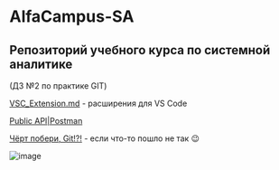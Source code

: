 # AlfaCampus-SA
Репозиторий учебного курса по системной аналитике
----
(ДЗ №2 по практике GIT)

[VSC_Extension.md](https://github.com/vnukov-vv/AlfaCampus-SA/blob/main/VSC_Extension.md) - расширения для VS Code

[Public API|Postman](https://www.postman.com/cs-demo/workspace/postman-customer-org-s-public-workspace/collection/8854915-454a2dc7-dcbe-41cf-9bfa-da544fcd93a2)

[Чёрт побери, Git!?!](https://dangitgit.com/ru) - если что-то пошло не так :wink:

![image](https://github.com/vnukov-vv/AlfaCampus-SA/assets/101928718/cc99ea5e-fe79-48ea-849e-70c958457f3b)


